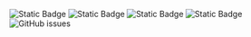 ![Static Badge](https://img.shields.io/badge/blacklists-61-000000) ![Static Badge](https://img.shields.io/badge/blacklisted-2995310-cc0000) ![Static Badge](https://img.shields.io/badge/whitelisted-2254-00CC00) ![Static Badge](https://img.shields.io/badge/streaming_blacklist-28107-000000) ![GitHub issues](https://img.shields.io/github/issues/fabriziosalmi/blacklists)
